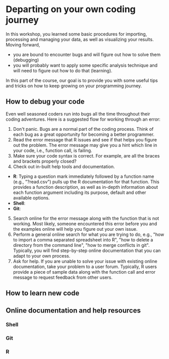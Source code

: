 # Departing on your own coding journey

In this workshop, you learned some basic procedures for importing, processing and managing your data, as well as visualizing your results. Moving forward, 

* you are bound to encounter bugs and will figure out how to solve them (debugging)
* you will probably want to apply some specific analysis technique and will need to figure out how to do that (learning).

In this part of the course, our goal is  to provide you with some useful tips and tricks on how to keep growing on your programming journey.

## How to debug your code
Even well seasoned coders run into bugs all the time throughout their coding adventures. Here is a suggested flow for working through an error:

1. Don't panic. Bugs are a normal part of the coding process. Think of each bug as a great opportunity for becoming a better programmer.
2. Read the error message that R issues and see if that helps you figure out the problem. The error message may give you a hint which line in your code, i.e., function call, is failing.
3. Make sure your code syntax is correct. For example, are all the braces and brackets properly closed?
4. Check out in-built help tools and documentation. 
  * __R__: Typing a question mark immediately followed by a function name (e.g., "?read.csv") pulls up the R documentation for that function. This provides  a function description, as well as in-depth information about each function argument including its purpose, default and other available options.
  * __Shell__:
  * __Git__:
5. Search online for the error message along with the function that is not working. Most likely, someone encountered this error before you  and the examples online will help you figure out your own issue.
6. Perform a general online search for what you are trying to do, e.g., "how to import a comma separated spreadsheet into R", "how to delete a directory from the command line", "how to merge conflicts in git". Typically, you will find step-by-step online documentation that you can adapt to your own process.
6. Ask for help. If you are unable to solve your issue with existing online documentation, take your problem to a user forum. Typically, R users provide a piece of sample data along with the function call and error message  to request feedback from other users.

## How to learn new code

## Online documentation and help resources

### Shell

### Git

### R



